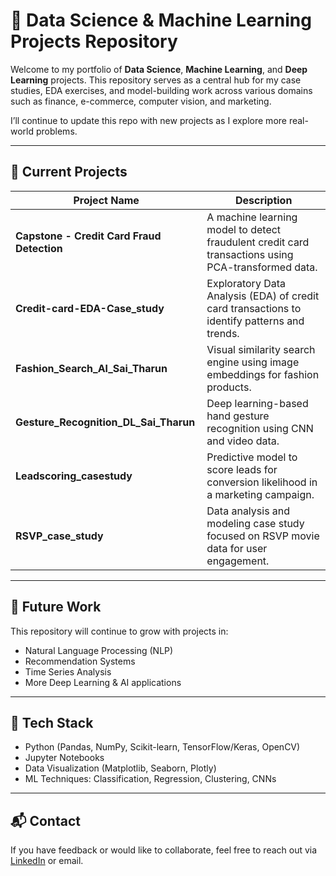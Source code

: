 # 🧠 Data Science & Machine Learning Projects Repository

Welcome to my portfolio of **Data Science**, **Machine Learning**, and **Deep Learning** projects. This repository serves as a central hub for my case studies, EDA exercises, and model-building work across various domains such as finance, e-commerce, computer vision, and marketing.

I’ll continue to update this repo with new projects as I explore more real-world problems.

---

## 📂 Current Projects

| Project Name                               | Description                                                                                        |
| ------------------------------------------ | -------------------------------------------------------------------------------------------------- |
| **Capstone - Credit Card Fraud Detection** | A machine learning model to detect fraudulent credit card transactions using PCA-transformed data. |
| **Credit-card-EDA-Case\_study**            | Exploratory Data Analysis (EDA) of credit card transactions to identify patterns and trends.       |
| **Fashion\_Search\_Al\_Sai\_Tharun**       | Visual similarity search engine using image embeddings for fashion products.                       |
| **Gesture\_Recognition\_DL\_Sai\_Tharun**  | Deep learning-based hand gesture recognition using CNN and video data.                             |
| **Leadscoring\_casestudy**                 | Predictive model to score leads for conversion likelihood in a marketing campaign.                 |
| **RSVP\_case\_study**                      | Data analysis and modeling case study focused on RSVP movie data for user engagement.              |

---

## 🚧 Future Work

This repository will continue to grow with projects in:

* Natural Language Processing (NLP)
* Recommendation Systems
* Time Series Analysis
* More Deep Learning & AI applications

---

## 🔧 Tech Stack

* Python (Pandas, NumPy, Scikit-learn, TensorFlow/Keras, OpenCV)
* Jupyter Notebooks
* Data Visualization (Matplotlib, Seaborn, Plotly)
* ML Techniques: Classification, Regression, Clustering, CNNs

---

## 📬 Contact

If you have feedback or would like to collaborate, feel free to reach out via [LinkedIn](www.linkedin.com/in/ssaitharun-yeluri) or email.
